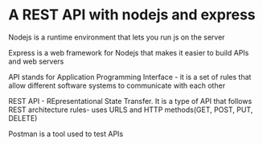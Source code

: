 # A REST API with nodejs and express

 Nodejs is a runtime environment that lets you run js on the server

 Express is a web framework for Nodejs that makes it easier to build APIs and web servers

API stands for Application Programming Interface - it is a set of rules that allow different software systems to communicate with each other

 REST API - REpresentational State Transfer. It is a type of API that follows REST architecture rules- uses URLS and HTTP methods(GET, POST, PUT, DELETE)

Postman is a tool used to test APIs
